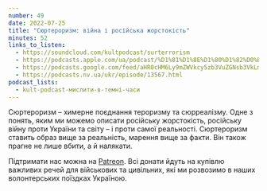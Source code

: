 ```yaml
---
number: 49
date: 2022-07-25
title: "Сюртероризм: війна і російська жорстокість"
minutes: 52
links_to_listen:
  - https://soundcloud.com/kultpodcast/surterrorism
  - https://podcasts.apple.com/ua/podcast/%D1%81%D1%8E%D1%80%D1%82%D0%B5%D1%80%D0%BE%D1%80%D0%B8%D0%B7%D0%BC-%D0%B2%D1%96%D0%B9%D0%BD%D0%B0-%D1%96-%D1%80%D0%BE%D1%81%D1%96%D0%B9%D1%81%D1%8C%D0%BA%D0%B0-%D0%B6%D0%BE%D1%80%D1%81%D1%82%D0%BE%D0%BA%D1%96%D1%81%D1%82%D1%8C/id1581339249?i=1000571064849
  - https://podcasts.google.com/feed/aHR0cHM6Ly9mZWVkcy5zb3VuZGNsb3VkLmNvbS91c2Vycy9zb3VuZGNsb3VkOnVzZXJzOjg5MjM3MjAyNy9zb3VuZHMucnNz/episode/dGFnOnNvdW5kY2xvdWQsMjAxMDp0cmFja3MvMTMxMTI3NTYzMg
  - https://podcasts.nv.ua/ukr/episode/13567.html
podcast_lists:
  - kult-podcast-мислити-в-темні-часи
---
```


Сюртероризм – химерне поєднання тероризму та сюрреалізму. Одне з понять, яким
ми можемо описати російську жорстокість, російську війну проти України та світу
– і проти самої реальності. Сюртероризм ставить образ вище за реальність,
марення вище за факти. Він також прагне не лише вбити, а й налякати.

Підтримати нас можна на [Patreon][1]. Всі донати йдуть на
купівлю важливих речей для військових та цивільних, які ми розвозимо в наших
волонтерських поїздках Україною.

[1]: https://patreon.com/kultpodcast
